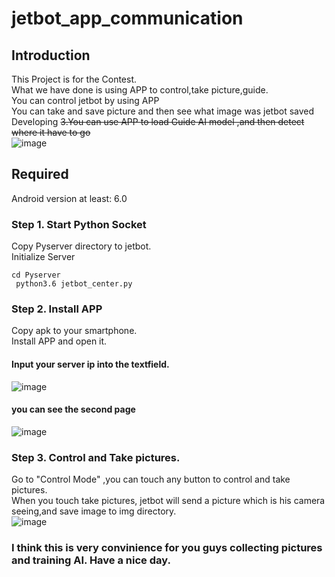 # jetbot_app_communication

## Introduction
This Project is for the Contest.<br>
What we have done is using APP to control,take picture,guide.<br>
You can control jetbot by using APP <br>
You can take and save picture and then see what image was jetbot saved <br>
Developing <del> 3.You can use APP to load Guide AI model ,and then detect where it have to go <br> </del> 
![image](https://github.com/omega87910/jetbot_app_communication/blob/master/README_IMG/car.jpg)

## Required
Android version at least: 6.0
### Step 1. Start Python Socket
Copy Pyserver directory to jetbot.<br>
Initialize Server <br>
<code> cd Pyserver </code> <br>
<code> python3.6 jetbot_center.py </code> <br>
### Step 2. Install APP
Copy apk to your smartphone.<br>
Install APP and open it. <br>
#### Input your server ip into the textfield.<br>
![image](https://github.com/omega87910/jetbot_app_communication/blob/master/README_IMG/connect_interface.png)<br>
#### you can see the second page<br>
![image](https://github.com/omega87910/jetbot_app_communication/blob/master/README_IMG/chooseMode_interface.png)<br>
### Step 3. Control and Take pictures.
Go to "Control Mode" ,you can touch any button to control and take pictures.<br>
When you touch take pictures, jetbot will send a picture which is his camera seeing,and save image to img directory.<br>
![image](https://github.com/omega87910/jetbot_app_communication/blob/master/README_IMG/control_interface.png)<br>


### I think this is very convinience for you guys collecting pictures and training AI. Have a nice day.<br>
